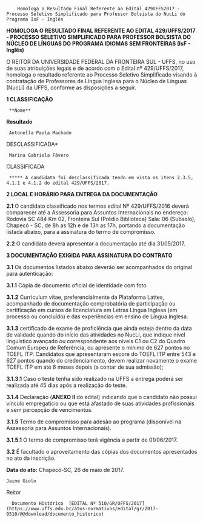         Homologa o Resultado Final Referente ao Edital 429UFFS2017 - Processo Seletivo Simplificado para Professor Bolsista do NucLi do Programa IsF - Inglês  

**HOMOLOGA O RESULTADO FINAL REFERENTE AO EDITAL 429/UFFS/2017 - PROCESSO SELETIVO SIMPLIFICADO PARA PROFESSOR BOLSISTA DO NÚCLEO DE LÍNGUAS DO PROGRAMA IDIOMAS SEM FRONTEIRAS (IsF - Inglês)**

  

 O REITOR DA UNIVERSIDADE FEDERAL DA FRONTEIRA SUL - UFFS, no uso de suas atribuições legais e de acordo com o Edital nº 429/UFFS/2017, homologa o resultado referente ao Processo Seletivo Simplificado visando à contratação de Professores de Língua Inglesa para o Núcleo de Línguas (NucLi) da UFFS, conforme as disposições a seguir.

  

 **1 CLASSIFICAÇÃO**

     **Nome**

   **Resultado**

     Antonella Paola Machado

   DESCLASSIFICADA*

     Marina Gabriela Fávero

   CLASSIFICADA

     ***** A candidata foi desclassificada tendo em vista os itens 2.3.5, 4.1.1 e 4.1.2 do edital 429/UFFS/2017.

  **2 LOCAL E HORÁRIO PARA ENTREGA DA DOCUMENTAÇÃO**

 **2.1** O candidato classificado nos termos edital Nº 429/UFFS/2016 deverá comparecer até a Assessoria para Assuntos Internacionais no endereço: Rodovia SC 484 Km 02, Fronteira Sul (Prédio Biblioteca) Sala: 06 (Subsolo), Chapecó - SC, de 8h as 12h e de 13h as 17h, portando a documentação listada abaixo, para a assinatura do termo de compromisso.

 **2.2** O candidato deverá apresentar a documentação até dia 31/05/2017.

  **3 DOCUMENTAÇÃO EXIGIDA PARA ASSINATURA DO CONTRATO**

 **3.1** Os documentos listados abaixo deverão ser acompanhados do original para autenticação:

 **3.1.1** Cópia de documento oficial de identidade com foto

 **3.1.2** Curriculum vitae, preferencialmente da Plataforma Lattes, acompanhado de documentação comprobatória de participação ou certificação em cursos de licenciatura em Letras Língua Inglesa (em processo ou concluído) e das experiências em ensino de Língua Inglesa.

 **3.1.3** certificado de exame de proficiência que ainda esteja dentro da data de validade quando do início das atividades no NucLi, que indique nível linguístico avançado ou correspondente aos níveis C1 ou C2 do Quadro Comum Europeu de Referência, ou apresente o mínimo de 627 pontos no TOEFL ITP. Candidatos que apresentaram escore do TOEFL ITP entre 543 e 627 pontos quando do credenciamento, devem realizar novamente o exame TOEFL ITP em até 6 meses depois (a contar de sua admissão);

 **3.1.3.1** Caso o teste tenha sido realizado na UFFS a entrega poderá ser realizada até 45 dias após a realização do teste.

 **3.1.4** Declaração (**ANEXO II** do edital) indicando que o candidato não possui vínculo empregatício ou que está afastado de suas atividades profissionais e sem percepção de vencimentos.

 **3.1.5** Termo de compromisso para adesão ao programa (disponível na Assessoria para Assuntos Internacionais).

 **3.1.5.1** O termo de compromisso terá vigência a partir de 01/06/2017.

 **3.2** É facultado o aproveitamento das cópias dos documentos apresentados no ato da inscrição.

   **Data do ato:** Chapecó-SC, 26 de maio de 2017.   
 

    Jaime Giolo   
 Reitor 

      Documento Histórico  [EDITAL Nº 510/GR/UFFS/2017](https://www.uffs.edu.br/atos-normativos/edital/gr/2017-0510/@@download/documento_historico)     
      